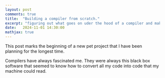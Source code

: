 ```yaml
---
layout: post
comments: true
title:  "Building a compiler from scratch."
excerpt: "figuring out what goes on uder the hood of a compiler and making one in the process."
date:   2024-11-01 14:30:00
mathjax: true
---
```


<!-- 
<svg width="800" height="200">
	<rect width="800" height="200" style="fill:rgb(98,51,20)" />
	<rect width="20" height="50" x="20" y="100" style="fill:rgb(189,106,53)" />
	<rect width="20" height="50" x="760" y="30" style="fill:rgb(77,175,75)" />
	<rect width="10" height="10" x="400" y="60" style="fill:rgb(225,229,224)" />
</svg>
 -->

This post marks the beginning of a new pet project that I have been planning for the longest time.

Compilers have always fascinated me. They were always this black box software that seemed to know how to convert all my code into code that my machine could read.